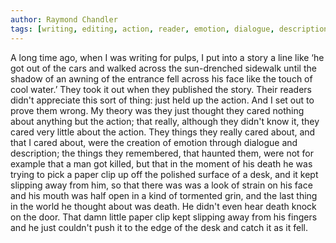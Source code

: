 ```yaml
---
author: Raymond Chandler
tags: [writing, editing, action, reader, emotion, dialogue, description]
---
```

A long time ago, when I was writing for pulps, I put into a story a line like ‘he got out of the cars and walked across the sun-drenched sidewalk until the shadow of an awning of the entrance fell across his face like the touch of cool water.’ They took it out when they published the story. Their readers didn't appreciate this sort of thing: just held up the action. And I set out to prove them wrong. My theory was they just thought they cared nothing about anything but the action; that really, although they didn't know it, they cared very little about the action. They things they really cared about, and that I cared about, were the creation of emotion through dialogue and description; the things they remembered, that haunted them, were not for example that a man got killed, but that in the moment of his death he was trying to pick a paper clip up off the polished surface of a desk, and it kept slipping away from him, so that there was was a look of strain on his face and his mouth was half open in a kind of tormented grin, and the last thing in the world he thought about was death. He didn't even hear death knock on the door. That damn little paper clip kept slipping away from his fingers and he just couldn't push it to the edge of the desk and catch it as it fell.